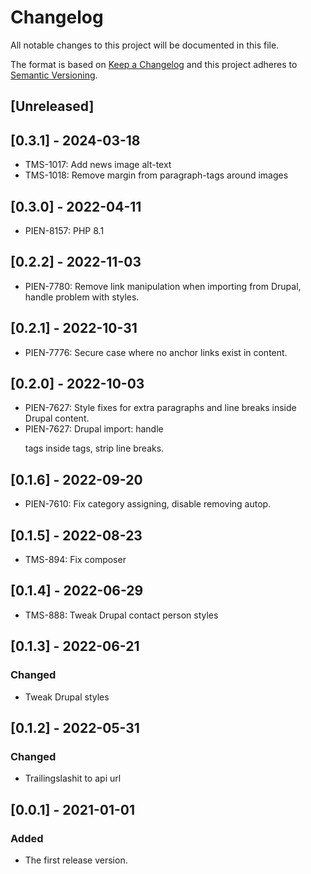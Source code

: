 # Changelog

All notable changes to this project will be documented in this file.

The format is based on [Keep a Changelog][keep-changelog]
and this project adheres to [Semantic Versioning][semver].

## [Unreleased]

## [0.3.1] - 2024-03-18

- TMS-1017: Add news image alt-text
- TMS-1018: Remove margin from paragraph-tags around images

## [0.3.0] - 2022-04-11

- PIEN-8157: PHP 8.1

## [0.2.2] - 2022-11-03

- PIEN-7780: Remove link manipulation when importing from Drupal, handle problem with styles.

## [0.2.1] - 2022-10-31

- PIEN-7776: Secure case where no anchor links exist in content.

## [0.2.0] - 2022-10-03

- PIEN-7627: Style fixes for extra paragraphs and line breaks inside Drupal content.
- PIEN-7627: Drupal import: handle <p> tags inside <a> tags, strip line breaks.

## [0.1.6] - 2022-09-20

- PIEN-7610: Fix category assigning, disable removing autop.

## [0.1.5] - 2022-08-23

- TMS-894: Fix composer

## [0.1.4] - 2022-06-29

- TMS-888: Tweak Drupal contact person styles

## [0.1.3] - 2022-06-21

### Changed

- Tweak Drupal styles

## [0.1.2] - 2022-05-31

### Changed

- Trailingslashit to api url

## [0.0.1] - 2021-01-01

### Added

- The first release version.

[keep-changelog]: http://keepachangelog.com/en/1.0.0/

[semver]: http://semver.org/spec/v2.0.0.html
